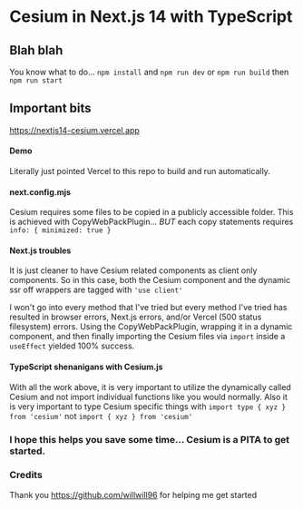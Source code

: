
# Cesium in Next.js 14 with TypeScript

## Blah blah
You know what to do... `npm install` and `npm run dev` or `npm run build` then `npm run start`

## Important bits
https://nextjs14-cesium.vercel.app

#### Demo
Literally just pointed Vercel to this repo to build and run automatically. 

#### next.config.mjs
Cesium requires some files to be copied in a publicly accessible folder. This is achieved with CopyWebPackPlugin... *BUT* each copy statements requires `info: { minimized: true }`

#### Next.js troubles
It is just cleaner to have Cesium related components as client only components. So in this case, both the Cesium component and the dynamic ssr off wrappers are tagged with `'use client'`

I won't go into every method that I've tried but every method I've tried has resulted in browser errors, Next.js errors, and/or Vercel (500 status filesystem) errors. Using the CopyWebPackPlugin, wrapping it in a dynamic component, and then finally importing the Cesium files via `import` inside a `useEffect` yielded 100% success.

#### TypeScript shenanigans with Cesium.js
With all the work above, it is very important to utilize the dynamically called Cesium and not import individual functions like you would normally. Also it is very important to type Cesium specific  things with `import type { xyz } from 'cesium'` not `import { xyz } from 'cesium'`

### I hope this helps you save some time... Cesium is a PITA to get started.

### Credits
Thank you https://github.com/willwill96 for helping me get started